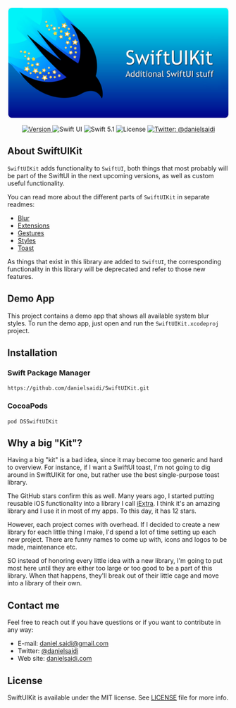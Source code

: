<p align="center">
    <img src ="Resources/Logo.png" width=500 />
</p>

<p align="center">
    <a href="https://github.com/danielsaidi/SwiftUIKit">
        <img src="https://badge.fury.io/gh/danielsaidi%2FSwiftUIKit.svg?style=flat" alt="Version" />
    </a>
    <img src="https://img.shields.io/badge/platform-SwiftUI-red.svg" alt="Swift UI" />
    <img src="https://img.shields.io/badge/Swift-5.1-orange.svg" alt="Swift 5.1" />
    <img src="https://badges.frapsoft.com/os/mit/mit.svg?style=flat&v=102" alt="License" />
    <a href="https://twitter.com/danielsaidi">
        <img src="https://img.shields.io/badge/contact-@danielsaidi-blue.svg?style=flat" alt="Twitter: @danielsaidi" />
    </a>
</p>


## About SwiftUIKit

`SwiftUIKit` adds functionality to `SwiftUI`, both things that most probably will be part of the SwiftUI in the next upcoming versions, as well as custom useful functionality.

You can read more about the different parts of `SwiftUIKit` in separate readmes:

* [Blur][Blur]
* [Extensions][Extensions]
* [Gestures][Gestures]
* [Styles][Styles]
* [Toast][Toast]

As things that exist in this library are added to `SwiftUI`, the corresponding functionality in this library will be deprecated and refer to those new features.


## Demo App

This project contains a demo app that shows all available system blur styles. To run the demo app, just open and run the `SwiftUIKit.xcodeproj` project.


## Installation

### Swift Package Manager

```
https://github.com/danielsaidi/SwiftUIKit.git
```

### CocoaPods

```
pod DSSwiftUIKit
```


## <a name="why"></a>Why a big "Kit"?

Having a big "kit" is a bad idea, since it may become too generic and hard to overview. For instance, if I want a SwiftUI toast, I'm not going to dig around in SwiftUIKit for one, but rather use the best single-purpose toast library.

The GitHub stars confirm this as well. Many years ago, I started putting reusable iOS functionality into a library I call [iExtra](https://github.com/danielsaidi/iExtra). I think it's an amazing library and I use it in most of my apps. To this day, it has 12 stars.

However, each project comes with overhead. If I decided to create a new library for each little thing I make, I'd spend a lot of time setting up each new project. There are funny names to come up with, icons and logos to be made, maintenance etc.

SO instead of honoring every little idea with a new library, I'm going to put most here until they are either too large or too good to be a part of this library. When that happens, they'll break out of their little cage and move into a library of their own.


## Contact me

Feel free to reach out if you have questions or if you want to contribute in any way:

* E-mail: [daniel.saidi@gmail.com][Email]
* Twitter: [@danielsaidi][Twitter]
* Web site: [danielsaidi.com][Website]


## License

SwiftUIKit is available under the MIT license. See [LICENSE][License] file for more info.

[Email]: mailto:daniel.saidi@gmail.com
[Twitter]: http://www.twitter.com/danielsaidi
[Website]: http://www.danielsaidi.com

[GitHub]: https://github.com/danielsaidi/SwiftUIKit
[License]: https://github.com/danielsaidi/SwiftUIKit/blob/master/LICENSE

[Blur]: Readmes/Blur.md
[Extensions]: Readmes/Extensions.md
[Gestures]: Readmes/Gestures.md
[Styles]: Readmes/Styles.md
[Toast]: Readmes/Toast.md
